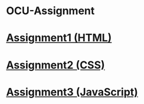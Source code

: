 # OCU-Assignment
# [Assignment1 (HTML)](https://github.com/1722101709/OCU-Assignment/tree/main/webpage/HTMLSite)
# [Assignment2 (CSS)](https://github.com/1722101709/OCU-Assignment/tree/main/webpage/CSSSite)
# [Assignment3 (JavaScript)](https://github.com/1722101709/OCU-Assignment/tree/main/webpage/JSSITE)
